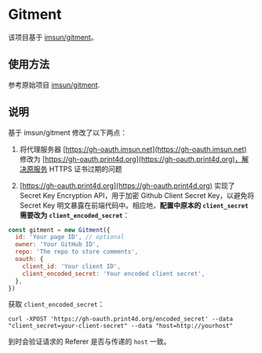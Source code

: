 # Gitment

该项目基于 [imsun/gitment](https://github.com/imsun/gitment)。

## 使用方法

参考原始项目 [imsun/gitment](https://github.com/imsun/gitment).

## 说明

基于 imsun/gitment 修改了以下两点：

1. 将代理服务器 [https://gh-oauth.imsun.net](https://gh-oauth.imsun.net) 修改为 [https://gh-oauth.print4d.org](https://gh-oauth.print4d.org)，解决原服务 HTTPS 证书过期的问题

2. [https://gh-oauth.print4d.org](https://gh-oauth.print4d.org) 实现了 Secret Key Encryption API，用于加密 Github Client Secret Key，以避免将 Secret Key 明文暴露在前端代码中。相应地，**配置中原本的 `client_secret` 需要改为 `client_encoded_secret`**：

```javascript
const gitment = new Gitment({
  id: 'Your page ID', // optional
  owner: 'Your GitHub ID',
  repo: 'The repo to store comments',
  oauth: {
    client_id: 'Your client ID',
    client_encoded_secret: 'Your encoded client secret',
  },
})
```

获取 `client_encoded_secret`：

```
curl -XPOST 'https://gh-oauth.print4d.org/encoded_secret' --data "client_secret=your-client-secret" --data "host=http://yourhost"
```

到时会验证请求的 Referer 是否与传递的 `host` 一致。
